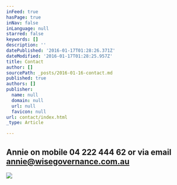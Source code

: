 ```yaml
---
inFeed: true
hasPage: true
inNav: false
inLanguage: null
starred: false
keywords: []
description: ''
datePublished: '2016-01-17T01:28:26.371Z'
dateModified: '2016-01-17T01:28:25.957Z'
title: Contact
author: []
sourcePath: _posts/2016-01-16-contact.md
published: true
authors: []
publisher:
  name: null
  domain: null
  url: null
  favicon: null
url: contact/index.html
_type: Article

---
```

## Annie on mobile 04 222 444 62 or via email annie@wisegovernance.com.au
![](https://the-grid-user-content.s3-us-west-2.amazonaws.com/a34327b9-d8a2-4549-8abf-f83ef6963082.jpg)